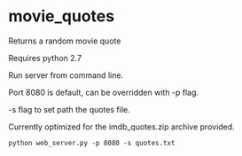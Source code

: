 # movie_quotes
Returns a random movie quote

Requires python 2.7

Run server from command line.

Port 8080 is default, can be overridden with -p flag.

-s flag to set path the quotes file.

Currently optimized for the imdb_quotes.zip archive provided.

```
python web_server.py -p 8080 -s quotes.txt
```
